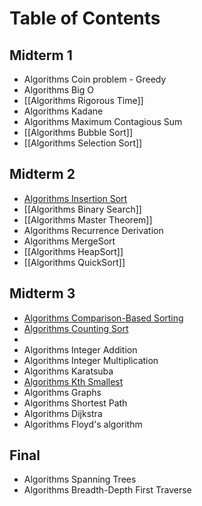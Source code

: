 # Table of Contents

## Midterm 1
- Algorithms Coin problem - Greedy
- Algorithms Big O
- [[Algorithms Rigorous Time]]
- Algorithms Kadane
- Algorithms Maximum Contagious Sum
- [[Algorithms Bubble Sort]]
- [[Algorithms Selection Sort]]

## Midterm 2
- [Algorithms Insertion Sort](<./Algorithms Insertion Sort>)
- [[Algorithms Binary Search]]
- [[Algorithms Master Theorem]]
- Algorithms Recurrence Derivation
- Algorithms MergeSort
- [[Algorithms HeapSort]]
- [[Algorithms QuickSort]]

## Midterm 3
- [Algorithms Comparison-Based Sorting](../CMSC%20351%20Algorithms/Algorithms-Comparison-Based-Sorting)
- [Algorithms Counting Sort](<./Algorithms Counting Sort>)
- [](<./Algorithms RadixSort>)
- Algorithms Integer Addition
- Algorithms Integer Multiplication
- Algorithms Karatsuba
- [Algorithms Kth Smallest]()
- Algorithms Graphs
- Algorithms Shortest Path
- Algorithms Dijkstra
- Algorithms Floyd's algorithm


## Final 
- Algorithms Spanning Trees
- Algorithms Breadth-Depth First Traverse